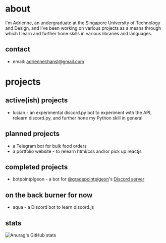 # about
I'm Adrienne, an undergraduate at the Singapore University of Technology and Design, and I've been working on various projects as a means through which I learn and further hone skills in various libraries and languages.

## contact
- email: adriennechansl@gmail.com

# projects
## active(ish) projects
- lucian - an experimental discord.py bot to experiment with the API, relearn discord.py, and further hone my Python skill in general

## planned projects
- a Telegram bot for bulk food orders
- a portfolio website - to relearn html/css and/or pick up reactjs

## completed projects
- botpointpigeon - a bot for [@gradepointpigeon](https://www.instagram.com/gradepointpigeon/)'s [Discord server](https://discord.gg/mcsD7kS)

## on the back burner for now
- aqua - a Discord bot to learn discord.js

## stats
![Anurag's GitHub stats](https://github-readme-stats.vercel.app/api?username=82-47&show_icons=true&theme=react&count_private=true&border_radius=5)


<!-- 
# unused resources
## anurag's top langs
[![Top Langs](https://github-readme-stats.vercel.app/api/top-langs/?username=82-47&layout=compact&theme=react&count_private=true&border_radius=5)](https://github.com/anuraghazra/github-readme-stats)
-->

